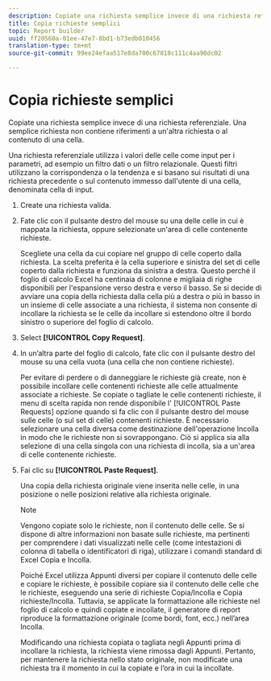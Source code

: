 ```yaml
---
description: Copiate una richiesta semplice invece di una richiesta referenziale. Una semplice richiesta non contiene riferimenti a un'altra richiesta o al contenuto di una cella.
title: Copia richieste semplici
topic: Report builder
uuid: ff20560a-01ee-47e7-8bd1-b73edb010456
translation-type: tm+mt
source-git-commit: 99ee24efaa517e8da700c67818c111c4aa90dc02

---
```



# Copia richieste semplici

Copiate una richiesta semplice invece di una richiesta referenziale. Una semplice richiesta non contiene riferimenti a un&#39;altra richiesta o al contenuto di una cella.

Una richiesta [](/help/analyze/report-builder/manage-requests/c-copy-requests/t-copy-referential-requests.md) referenziale utilizza i valori delle celle come input per i parametri, ad esempio un filtro dati o un filtro relazionale. Questi filtri utilizzano la corrispondenza o la tendenza e si basano sui risultati di una richiesta precedente o sul contenuto immesso dall&#39;utente di una cella, denominata cella di input.
1. Create una richiesta valida.
1. Fate clic con il pulsante destro del mouse su una delle celle in cui è mappata la richiesta, oppure selezionate un&#39;area di celle contenente richieste.

   Scegliete una cella da cui copiare nel gruppo di celle coperto dalla richiesta. La scelta preferita è la cella superiore e sinistra del set di celle coperto dalla richiesta e funziona da sinistra a destra. Questo perché il foglio di calcolo Excel ha centinaia di colonne e migliaia di righe disponibili per l&#39;espansione verso destra e verso il basso. Se si decide di avviare una copia della richiesta dalla cella più a destra o più in basso in un insieme di celle associate a una richiesta, il sistema non consente di incollare la richiesta se le celle da incollare si estendono oltre il bordo sinistro o superiore del foglio di calcolo.
1. Select **[!UICONTROL Copy Request]**.
1. In un’altra parte del foglio di calcolo, fate clic con il pulsante destro del mouse su una cella vuota (una cella che non contiene richieste).

   Per evitare di perdere o di danneggiare le richieste già create, non è possibile incollare celle contenenti richieste alle celle attualmente associate a richieste. Se copiate o tagliate le celle contenenti richieste, il menu di scelta rapida non rende disponibile l&#39; [!UICONTROL Paste Requests] opzione quando si fa clic con il pulsante destro del mouse sulle celle (o sul set di celle) contenenti richieste. È necessario selezionare una cella diversa come destinazione dell&#39;operazione Incolla in modo che le richieste non si sovrappongano. Ciò si applica sia alla selezione di una cella singola con una richiesta di incolla, sia a un&#39;area di celle contenente richieste.
1. Fai clic su **[!UICONTROL Paste Request]**.

   Una copia della richiesta originale viene inserita nelle celle, in una posizione o nelle posizioni relative alla richiesta originale.

   >[!NOTE]
   >
   >Vengono copiate solo le richieste, non il contenuto delle celle. Se si dispone di altre informazioni non basate sulle richieste, ma pertinenti per comprendere i dati visualizzati nelle celle (come intestazioni di colonna di tabella o identificatori di riga), utilizzare i comandi standard di Excel Copia e Incolla.

   Poiché Excel utilizza Appunti diversi per copiare il contenuto delle celle e copiare le richieste, è possibile copiare sia il contenuto delle celle che le richieste, eseguendo una serie di richieste Copia/Incolla e Copia richieste/Incolla. Tuttavia, se applicate la formattazione alle richieste nel foglio di calcolo e quindi copiate e incollate, il generatore di report riproduce la formattazione originale (come bordi, font, ecc.) nell’area Incolla.

   Modificando una richiesta copiata o tagliata negli Appunti prima di incollare la richiesta, la richiesta viene rimossa dagli Appunti. Pertanto, per mantenere la richiesta nello stato originale, non modificate una richiesta tra il momento in cui la copiate e l’ora in cui la incollate.
